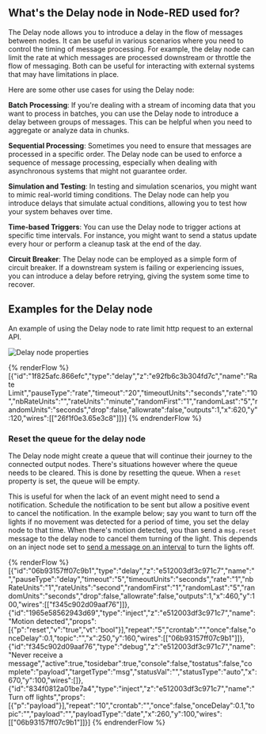 ## What's the Delay node in Node-RED used for?

The Delay node allows you to introduce a delay in the flow of messages between nodes. It can be useful in various scenarios where you need to control the timing of message processing. For example, the delay node can limit the rate at which messages are processed downstream or throttle the flow of messaging. Both can be useful for interacting with external systems that may have limitations in place. 

Here are some other use cases for using the Delay node:

**Batch Processing**: If you're dealing with a stream of incoming data that you want to process in batches, you can use the Delay node to introduce a delay between groups of messages. This can be helpful when you need to aggregate or analyze data in chunks.

**Sequential Processing**: Sometimes you need to ensure that messages are processed in a specific order. The Delay node can be used to enforce a sequence of message processing, especially when dealing with asynchronous systems that might not guarantee order.

**Simulation and Testing**: In testing and simulation scenarios, you might want to mimic real-world timing conditions. The Delay node can help you introduce delays that simulate actual conditions, allowing you to test how your system behaves over time.

**Time-based Triggers**: You can use the Delay node to trigger actions at specific time intervals. For instance, you might want to send a status update every hour or perform a cleanup task at the end of the day.

**Circuit Breaker**: The Delay node can be employed as a simple form of circuit breaker. If a downstream system is failing or experiencing issues, you can introduce a delay before retrying, giving the system some time to recover.


## Examples for the Delay node

An example of using the Delay node to rate limit http request to an external API.

![Delay node properties](./images/delay-node-2.png)

{% renderFlow %}
[{"id":"1f825afc.866efc","type":"delay","z":"e92fb6c3b304fd7c","name":"Rate Limit","pauseType":"rate","timeout":"20","timeoutUnits":"seconds","rate":"10","nbRateUnits":"","rateUnits":"minute","randomFirst":"1","randomLast":"5","randomUnits":"seconds","drop":false,"allowrate":false,"outputs":1,"x":620,"y":120,"wires":[["26f1f0e3.65e3c8"]]}]
{% endrenderFlow %}

### Reset the queue for the delay node

The Delay node might create a queue that will continue their journey to the connected output nodes.
There's situations however where the queue needs to be cleared. This is done by resetting the queue.
When a `reset` property is set, the queue will be empty.

This is useful for when the lack of an event might need to send a notification. Schedule the notification
to be sent but allow a positive event to cancel the notification. In the example below; say you want to turn off the lights if no movement was detected for a period of time, you set the delay node to that time. When there's motion detected, you than send a `msg.reset` message to the delay node to cancel them turning of the light. This depends on an inject node set to [send a message on an interval](/node-red/core-nodes/inject/#run-a-flow-daily-at-midnight) to turn the lights off.

{% renderFlow %}
[{"id":"06b93157ff07c9b1","type":"delay","z":"e512003df3c971c7","name":"","pauseType":"delay","timeout":"5","timeoutUnits":"seconds","rate":"1","nbRateUnits":"1","rateUnits":"second","randomFirst":"1","randomLast":"5","randomUnits":"seconds","drop":false,"allowrate":false,"outputs":1,"x":460,"y":100,"wires":[["f345c902d09aaf76"]]},{"id":"1965e58562943d69","type":"inject","z":"e512003df3c971c7","name":"Motion detected","props":[{"p":"reset","v":"true","vt":"bool"}],"repeat":"5","crontab":"","once":false,"onceDelay":0.1,"topic":"","x":250,"y":160,"wires":[["06b93157ff07c9b1"]]},{"id":"f345c902d09aaf76","type":"debug","z":"e512003df3c971c7","name":"Never receive a message","active":true,"tosidebar":true,"console":false,"tostatus":false,"complete":"payload","targetType":"msg","statusVal":"","statusType":"auto","x":670,"y":100,"wires":[]},{"id":"834f0812a01be7a4","type":"inject","z":"e512003df3c971c7","name":"Turn off lights","props":[{"p":"payload"}],"repeat":"10","crontab":"","once":false,"onceDelay":0.1,"topic":"","payload":"","payloadType":"date","x":260,"y":100,"wires":[["06b93157ff07c9b1"]]}]
{% endrenderFlow %}
